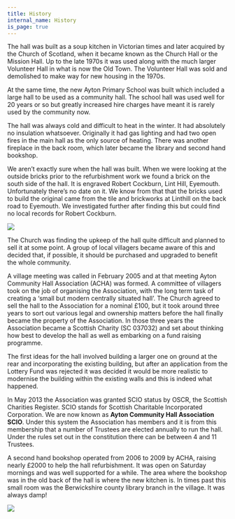 ```yaml
---
title: History
internal_name: History
is_page: true
---
```


The hall was built as a soup kitchen in Victorian times and later acquired by the Church of Scotland, when it became known as the Church Hall or the Mission Hall. Up to the late 1970s it was used along with the much larger Volunteer Hall in what is now the Old Town. The Volunteer Hall was sold and demolished to make way for new housing in the 1970s.

At the same time, the new Ayton Primary School was built which included a large hall to be used as a community hall. The school hall was used well for 20 years or so but greatly increased hire charges have meant it is rarely used by the community now.

The hall was always cold and difficult to heat in the winter. It had absolutely no insulation whatsoever. Originally it had gas lighting and had two open fires in the main hall as the only source of heating. There was another fireplace in the back room, which later became the library and second hand bookshop.

We aren’t exactly sure when the hall was built. When we were looking at the outside bricks prior to the refurbishment work we found a brick on the south side of the hall. It is engraved Robert Cockburn, Lint Hill, Eyemouth. Unfortunately there’s no date on it. We know from that that the bricks used to build the original came from the tile and brickworks at Linthill on the back road to Eyemouth. We investigated further after finding this but could find no local records for Robert Cockburn.

![](/assets/ach-brick.jpg)

The Church was finding the upkeep of the hall quite difficult and planned to sell it at some point. A group of local villagers became aware of this and decided that, if possible, it should be purchased and upgraded to benefit the whole community.

A village meeting was called in February 2005 and at that meeting Ayton Community Hall Association (ACHA) was formed. A committee of villagers took on the job of organising the Association, with the long term task of creating a ‘small but modern centrally situated hall’. The Church agreed to sell the hall to the Association for a nominal £100, but it took around three years to sort out various legal and ownership matters before the hall finally became the property of the Association.
In those three years the Association became a Scottish Charity (SC 037032) and set about thinking how best to develop the hall as well as embarking on a fund raising programme.

The first ideas for the hall involved building a larger one on ground at the rear and incorporating the existing building, but after an application from the Lottery Fund was rejected it was decided it would be more realistic to modernise the building within the existing walls and this is indeed what happened.

In May 2013 the Association was granted SCIO status by OSCR, the Scottish Charities Register. SCIO stands for Scottish Charitable Incorporated Corporation. We are now known as **Ayton Community Hall Association SCIO**. Under this system the Association has members and it is from this membership that a number of Trustees are elected annually to run the hall. Under the rules set out in the constitution there can be between 4 and 11 Trustees.

A second hand bookshop operated from 2006 to 2009 by ACHA, raising nearly £2000 to help the hall refurbishment. It was open on Saturday mornings and was well supported for a while. The area where the bookshop was in the old back of the hall is where the new kitchen is. In times past this small room was the Berwickshire county library branch in the village. It was always damp!

![](/assets/book-shop-004.jpg)

